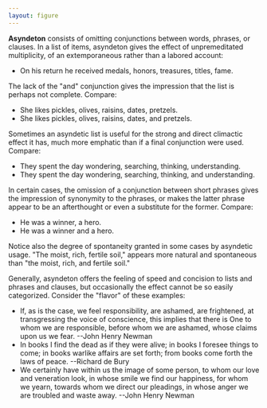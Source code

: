 ```yaml
---
layout: figure
---
```


**Asyndeton** consists of omitting conjunctions between words, phrases, or clauses. In a list of items, asyndeton gives the effect of unpremeditated multiplicity, of an extemporaneous rather than a labored account:

- On his return he received medals, honors, treasures, titles, fame.

The lack of the "and" conjunction gives the impression that the list is perhaps not complete. Compare:
- She likes pickles, olives, raisins, dates, pretzels.
- She likes pickles, olives, raisins, dates, and pretzels.

Sometimes an asyndetic list is useful for the strong and direct climactic effect it has, much more emphatic than if a final conjunction were used. Compare:
- They spent the day wondering, searching, thinking, understanding.
- They spent the day wondering, searching, thinking, and understanding.

In certain cases, the omission of a conjunction between short phrases gives the impression of synonymity to the phrases, or makes the latter phrase appear to be an afterthought or even a substitute for the former. Compare:
- He was a winner, a hero.
- He was a winner and a hero.

Notice also the degree of spontaneity granted in some cases by asyndetic usage. "The moist, rich, fertile soil," appears more natural and spontaneous than "the moist, rich, and fertile soil."

Generally, asyndeton offers the feeling of speed and concision to lists and phrases and clauses, but occasionally the effect cannot be so easily categorized. Consider the "flavor" of these examples:

- If, as is the case, we feel responsibility, are ashamed, are frightened, at transgressing the voice of conscience, this implies that there is One to whom we are responsible, before whom we are ashamed, whose claims upon us we fear. --John Henry Newman
- In books I find the dead as if they were alive; in books I foresee things to come; in books warlike affairs are set forth; from books come forth the laws of peace. --Richard de Bury
- We certainly have within us the image of some person, to whom our love and veneration look, in whose smile we find our happiness, for whom we yearn, towards whom we direct our pleadings, in whose anger we are troubled and waste away. --John Henry Newman